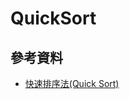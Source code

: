 # QuickSort
## 參考資料
* [快速排序法(Quick Sort)](http://emn178.pixnet.net/blog/post/88613503-%E5%BF%AB%E9%80%9F%E6%8E%92%E5%BA%8F%E6%B3%95%28quick-sort%29)